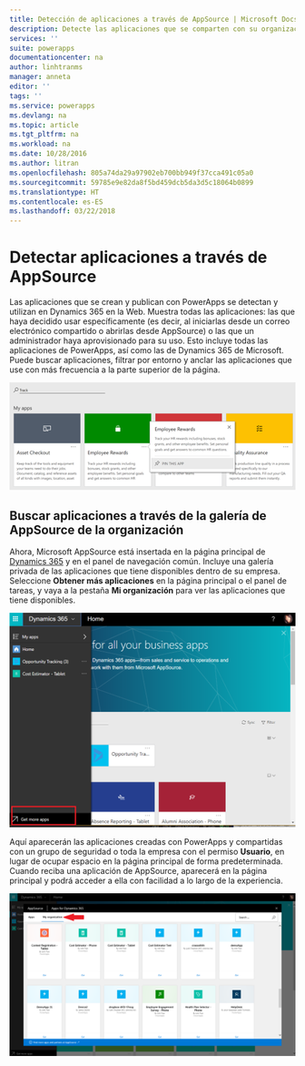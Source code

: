 ```yaml
---
title: Detección de aplicaciones a través de AppSource | Microsoft Docs
description: Detecte las aplicaciones que se comparten con su organización a través de AppSource
services: ''
suite: powerapps
documentationcenter: na
author: linhtranms
manager: anneta
editor: ''
tags: ''
ms.service: powerapps
ms.devlang: na
ms.topic: article
ms.tgt_pltfrm: na
ms.workload: na
ms.date: 10/28/2016
ms.author: litran
ms.openlocfilehash: 805a74da29a97902eb700bb949f37cca491c05a0
ms.sourcegitcommit: 59785e9e82da8f5bd459dcb5da3d5c18064b0899
ms.translationtype: HT
ms.contentlocale: es-ES
ms.lasthandoff: 03/22/2018
---
```

# <a name="discover-apps-via-appsource"></a>Detectar aplicaciones a través de AppSource
Las aplicaciones que se crean y publican con PowerApps se detectan y utilizan en Dynamics 365 en la Web. Muestra todas las aplicaciones: las que haya decidido usar específicamente (es decir, al iniciarlas desde un correo electrónico compartido o abrirlas desde AppSource) o las que un administrador haya aprovisionado para su uso. Esto incluye todas las aplicaciones de PowerApps, así como las de Dynamics 365 de Microsoft. Puede buscar aplicaciones, filtrar por entorno y anclar las aplicaciones que use con más frecuencia a la parte superior de la página.

  ![Aplicaciones en Dynamics 365](./media/app-source/apps-dynamics365.png)

## <a name="find-apps-via-the-appsource-organization-gallery"></a>Buscar aplicaciones a través de la galería de AppSource de la organización
Ahora, Microsoft AppSource está insertada en la página principal de [Dynamics 365](http://home.dynamics.com) y en el panel de navegación común. Incluye una galería privada de las aplicaciones que tiene disponibles dentro de su empresa. Seleccione **Obtener más aplicaciones** en la página principal o el panel de tareas, y vaya a la pestaña **Mi organización** para ver las aplicaciones que tiene disponibles.

![Aplicaciones en Dynamics 365](./media/app-source/getmoreapps.png)

Aquí aparecerán las aplicaciones creadas con PowerApps y compartidas con un grupo de seguridad o toda la empresa con el permiso **Usuario**, en lugar de ocupar espacio en la página principal de forma predeterminada. Cuando reciba una aplicación de AppSource, aparecerá en la página principal y podrá acceder a ella con facilidad a lo largo de la experiencia.

  ![Aplicaciones en Dynamics 365](./media/app-source/appsource.png)
